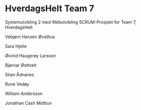 # HverdagsHelt Team 7

Systemutvikling 2 med Webutvikling SCRUM-Prosjekt for Team 7, HverdagsHelt

Vebjørn Hansen Øvsthus

Sara Hjelle

Øivind Haugerøy Larsson

Bjørnar Østtveit

Stian Ådnanes

Rune Vedøy

William Andersson

Jonathan Cash Midttun